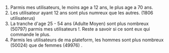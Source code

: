 1. Parmis mes utilisateurs, le moins age a 12 ans, le plus age a 70 ans.
2. Les utilisateur ayant 12 ans sont plus numreux que les autres. (1806 utilisaterus) 
3. La tranche d'age 25 - 54 ans (Adulte Moyen) sont plus nombreux (50797) parmis mes utilisateurs !. Reste a savoir si ce sont eux qui commande le plus.
4. Parmis les utilisateurs de ma plateform, les hommes sont plus nombreux (50024) que de femmes (49976) . 